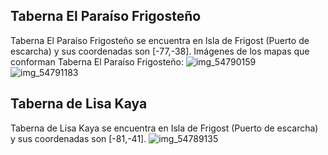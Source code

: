 ## Taberna El Paraíso Frigosteño
Taberna El Paraíso Frigosteño se encuentra en Isla de Frigost (Puerto de escarcha) y sus coordenadas son [-77,-38].
Imágenes de los mapas que conforman Taberna El Paraíso Frigosteño:
![img_54790159](https://media.discordapp.net/attachments/1115311447145193482/1115361230991929436/54790159.jpg)
![img_54791183](https://media.discordapp.net/attachments/1115311447145193482/1115361235135893524/54791183.jpg)

## Taberna de Lisa Kaya
Taberna de Lisa Kaya se encuentra en Isla de Frigost (Puerto de escarcha) y sus coordenadas son [-81,-41].
![img_54789135](https://media.discordapp.net/attachments/1115311447145193482/1115361201766010961/54789135.jpg)